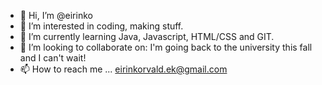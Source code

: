 - 👋 Hi, I’m @eirinko
- 👀 I’m interested in coding, making stuff. 
- 🌱 I’m currently learning Java, Javascript, HTML/CSS and GIT. 
- 💞️ I’m looking to collaborate on: I'm going back to the university this fall and I can't wait!
- 📫 How to reach me ... eirinkorvald.ek@gmail.com
